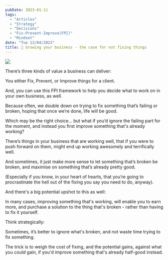 ```yaml
---
pubDate: 2023-01-11
tags:
  - "Articles"
  - "Strategy"
  - "Decisions"
  - "Fix-Prevent-Improve(FPI)"
  - "Mindset"
date: "Tue 12/04/2022"
title: 📄 Growing your business - the case for not fixing things
---
```


![](http://martinstellar.com/wp-content/uploads/2020/02/MartinStellar_Coaching_Illustrations-Fix-prevent-improve-1024x768.jpg)

There’s three kinds of value a business can deliver:

You either Fix, Prevent, or Improve things for a client.

And, you can use this FPI framework to help you decide what to work on in your own business, as well.

Because often, we double down on trying to fix something that’s failing or broken, hoping that once we’re done, life will be good.

Which may be the right choice... but what if you’d ignore the failing part for the moment, and instead you first improve something that's already working?

There’s things in your business that are working well, that if you were to push forward on them, might end up working awesomely and terrifically well.

And sometimes, it just make more sense to let something that’s broken be broken, and maximise on something that’s already pretty good.

(Especially if you know, in your heart of hearts, that you’re going to procrastinate the hell out of the fixing you say you need to do, anyway).

And there's a big potential upshot to this as well:

In many cases, improving something that's working, will enable you to earn more, and purchase a solution to the thing that's broken - rather than having to fix it yourself.

Think strategically:

Sometimes, it’s better to ignore what's broken, and not waste time trying to fix something.

The trick is to weigh the cost of fixing, and the potential gains, against what you *could* gain, if you'd improve something that's already half-good instead.